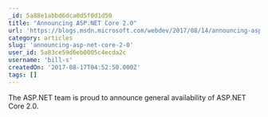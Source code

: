 ```yaml
---
_id: 5a88e1abbd6dca0d5f0d1d50
title: "Announcing ASP.NET Core 2.0"
url: 'https://blogs.msdn.microsoft.com/webdev/2017/08/14/announcing-asp-net-core-2-0/'
category: articles
slug: 'announcing-asp-net-core-2-0'
user_id: 5a83ce59d6eb0005c4ecda2c
username: 'bill-s'
createdOn: '2017-08-17T04:52:50.000Z'
tags: []
---
```


The ASP.NET team is proud to announce general availability of ASP.NET Core 2.0.  
